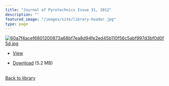 ```yaml
---
title: "Journal of Pyrotechnics Issue 31, 2012"
description: ""
featured_image: "/images/site/library-header.jpg"
type: page
---
```


<a href="https://drive.google.com/uc?export=view&id=1YPtb9kUgNBydzIGgfOz8ifnL4RrCbLDb" target="_blank">![60a7f4acef6801200873a68bf7ea8d94fe2ed45b110f56c5abf997d3bf0d0f5d.jpg](/images/library/60a7f4acef6801200873a68bf7ea8d94fe2ed45b110f56c5abf997d3bf0d0f5d.jpg)</a>
* <a href="https://drive.google.com/uc?export=view&id=1YPtb9kUgNBydzIGgfOz8ifnL4RrCbLDb" target="_blank">View</a>

* [Download](https://drive.google.com/uc?export=download&id=1YPtb9kUgNBydzIGgfOz8ifnL4RrCbLDb) (5.2 MB)

<br />[Back to library](/library/)
